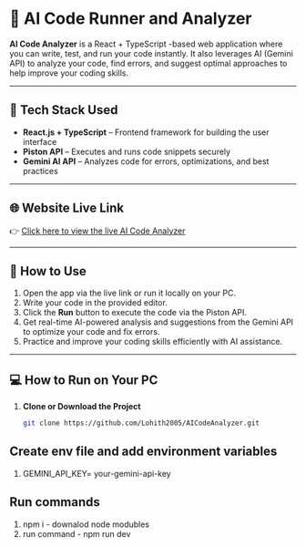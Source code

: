 # 🤖 AI Code Runner and Analyzer

**AI Code Analyzer** is a React + TypeScript -based web application where you can write, test, and run your code instantly. It also leverages AI (Gemini API) to analyze your code, find errors, and suggest optimal approaches to help improve your coding skills.

---

## 🔧 Tech Stack Used

- **React.js + TypeScript** – Frontend framework for building the user interface  
- **Piston API** – Executes and runs code snippets securely  
- **Gemini AI API** – Analyzes code for errors, optimizations, and best practices  

---

## 🌐 Website Live Link

👉 [Click here to view the live AI Code Analyzer](https://aicodeanalyzer.onrender.com/)

---

## 🚀 How to Use

1. Open the app via the live link or run it locally on your PC.  
2. Write your code in the provided editor.  
3. Click the **Run** button to execute the code via the Piston API.  
4. Get real-time AI-powered analysis and suggestions from the Gemini API to optimize your code and fix errors.  
5. Practice and improve your coding skills efficiently with AI assistance.

---

## 💻 How to Run on Your PC

1. **Clone or Download the Project**  
   ```bash
   git clone https://github.com/Lohith2005/AICodeAnalyzer.git

## Create env file and add environment variables 
1. GEMINI_API_KEY= your-gemini-api-key

## Run commands
1. npm i - downalod node modubles
2. run command - npm run dev

